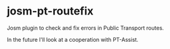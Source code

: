 # josm-pt-routefix
Josm plugin to check and fix errors in Public Transport routes. 

In the future I'll look at a cooperation with PT-Assist.
